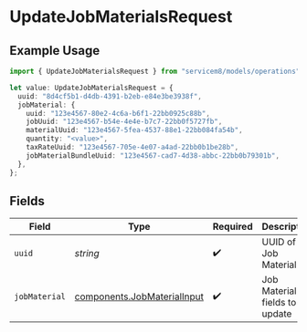 # UpdateJobMaterialsRequest

## Example Usage

```typescript
import { UpdateJobMaterialsRequest } from "servicem8/models/operations";

let value: UpdateJobMaterialsRequest = {
  uuid: "8d4cf5b1-d4db-4391-b2eb-e84e3be3938f",
  jobMaterial: {
    uuid: "123e4567-80e2-4c6a-b6f1-22bb0925c88b",
    jobUuid: "123e4567-b54e-4e4e-b7c7-22bb0f5727fb",
    materialUuid: "123e4567-5fea-4537-88e1-22bb084fa54b",
    quantity: "<value>",
    taxRateUuid: "123e4567-705e-4e07-a4ad-22bb0b1be28b",
    jobMaterialBundleUuid: "123e4567-cad7-4d38-abbc-22bb0b79301b",
  },
};
```

## Fields

| Field                                                                      | Type                                                                       | Required                                                                   | Description                                                                |
| -------------------------------------------------------------------------- | -------------------------------------------------------------------------- | -------------------------------------------------------------------------- | -------------------------------------------------------------------------- |
| `uuid`                                                                     | *string*                                                                   | :heavy_check_mark:                                                         | UUID of the Job Material                                                   |
| `jobMaterial`                                                              | [components.JobMaterialInput](../../models/components/jobmaterialinput.md) | :heavy_check_mark:                                                         | Job Material fields to update                                              |